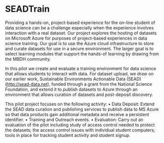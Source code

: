 # SEADTrain
Providing a hands-on, project-based experience for the on-line student of data science can be a challenge especially when the experience involves interaction with a real dataset. Our project explores the hosting of datasets on Microsoft Azure for purposes of project-based experiences in data science training. Our goal is to use the Azure cloud infrastructure to store and curate datasets for use in a secure environment. The larger goal is to select learning modules that support the hands-of learning by drawing from the MBDH community.

In this pilot we create and evaluate a training environment for data science that allows students to interact with data. For dataset upload, we draw on our earlier work, Sustainable Environments Actionable Data (SEAD) (http://sead-data.net), funded through a grant from the National Science Foundation, and extend it to publish datasets to Azure through an environment that allows curation of datasets and post-deposit discovery.

This pilot project focuses on the following activity:
•	Data Deposit: Extend the SEAD data curation and publishing services to publish data to MS Azure so that data products gain additional metadata and receive a persistent identifier.
•	Training and Outreach events.
•	Evaluation: Carry out an evaluation of the pilot including study of access control needed to protect the datasets; the access control issues with individual student computers; tools in place for tracking student activity and student signup.
